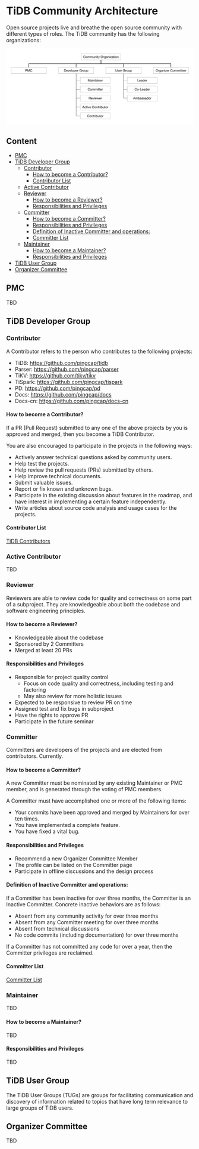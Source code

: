 # TiDB Community Architecture

Open source projects live and breathe the open source community with different
types of roles. The TiDB community has the following organizations:

![TiDB Community Architecture](../media/architecture.svg)

## Content

<!-- vim-markdown-toc GFM -->

* [PMC](#pmc)
* [TiDB Developer Group](#tidb-developer-group)
    * [Contributor](#contributor)
        * [How to become a Contributor?](#how-to-become-a-contributor)
        * [Contributor List](#contributor-list)
    * [Active Contributor](#active-contributor)
    * [Reviewer](#reviewer)
        * [How to become a Reviewer?](#how-to-become-a-reviewer)
        * [Responsibilities and Privileges](#responsibilities-and-privileges)
    * [Committer](#committer)
        * [How to become a Committer?](#how-to-become-a-committer)
        * [Responsibilities and Privileges](#responsibilities-and-privileges-1)
        * [Definition of Inactive Committer and operations:](#definition-of-inactive-committer-and-operations)
        * [Committer List](#committer-list)
    * [Maintainer](#maintainer)
        * [How to become a Maintainer?](#how-to-become-a-maintainer)
        * [Responsibilities and Privileges](#responsibilities-and-privileges-2)
* [TiDB User Group](#tidb-user-group)
* [Organizer Committee](#organizer-committee)

<!-- vim-markdown-toc -->

## PMC

TBD

## TiDB Developer Group

### Contributor

A Contributor refers to the person who contributes to the following projects:

* TiDB: https://github.com/pingcap/tidb
* Parser: https://github.com/pingcap/parser
* TiKV: https://github.com/tikv/tikv
* TiSpark: https://github.com/pingcap/tispark
* PD: https://github.com/pingcap/pd
* Docs: https://github.com/pingcap/docs
* Docs-cn: https://github.com/pingcap/docs-cn

#### How to become a Contributor?

If a PR (Pull Request) submitted to any one of the above projects by you is
approved and merged, then you become a TiDB Contributor.

You are also encouraged to participate in the projects in the following ways:

* Actively answer technical questions asked by community users.
* Help test the projects.
* Help review the pull requests (PRs) submitted by others.
* Help improve technical documents.
* Submit valuable issues.
* Report or fix known and unknown bugs.
* Participate in the existing discussion about features in the roadmap, and
  have interest in implementing a certain feature independently.
* Write articles about source code analysis and usage cases for the
  projects.

#### Contributor List

[TiDB Contributors](./contributor-list.md)

### Active Contributor

TBD

### Reviewer

Reviewers are able to review code for quality and correctness on some part of a
subproject. They are knowledgeable about both the codebase and software
engineering principles.

#### How to become a Reviewer?

* Knowledgeable about the codebase
* Sponsored by 2 Committers
* Merged at least 20 PRs 

#### Responsibilities and Privileges

* Responsible for project quality control
    * Focus on code quality and correctness, including testing and factoring 
    * May also review for more holistic issues
* Expected to be responsive to review PR on time
* Assigned test and fix bugs in subproject 
* Have the rights to approve PR
* Participate in the future seminar

### Committer

Committers are developers of the projects and are elected from contributors.
Currently.

#### How to become a Committer?

A new Committer must be nominated by any existing Maintainer or PMC member, and
is generated through the voting of PMC members.

A Committer must have accomplished one or more of the following items:

* Your commits have been approved and merged by Maintainers for over ten times.
* You have implemented a complete feature.
* You have fixed a vital bug.

#### Responsibilities and Privileges

* Recommend a new Organizer Committee Member
* The profile can be listed on the Committer page
* Participate in offline discussions and the design process

#### Definition of Inactive Committer and operations:

If a Committer has been inactive for over three months, the Committer is an
Inactive Committer.  Concrete inactive behaviors are as follows:

* Absent from any community activity for over three months
* Absent from any Committer meeting for over three months
* Absent from technical discussions
* No code commits (including documentation) for over three months

If a Committer has not committed any code for over a year, then the Committer
privileges are reclaimed.

#### Committer List

[Committer List](./committer-list.md)

### Maintainer

TBD

#### How to become a Maintainer?

TBD

#### Responsibilities and Privileges

TBD

## TiDB User Group

The TiDB User Groups (TUGs) are groups for facilitating communication and
discovery of information related to topics that have long term relevance to
large groups of TiDB users.

## Organizer Committee

TBD
